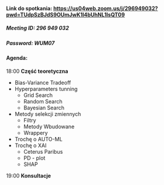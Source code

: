 #### Link do spotkania: https://us04web.zoom.us/j/296949032?pwd=TUdpSzBJdS9OUmJwK1l4bUhNL1lsQT09
##### Meeting ID: 296 949 032
##### Password: WUM07

#### Agenda:
18:00 **Część teoretyczna**
* Bias-Variance Tradeoff
* Hyperparameters tunning
    * Grid Search 
    * Random Search
    * Bayesian Search
* Metody selekcji zmiennych
    * Filtry
    * Metody Wbudowane
    * Wrappery
* Trochę o AUTO-ML
* Trochę o XAI
    * Ceterus Paribus
    * PD - plot
    * SHAP

19:00 **Konsultacje**
